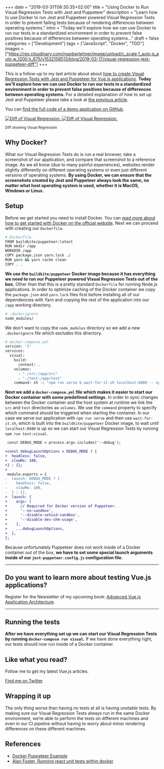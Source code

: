 +++
date = "2019-03-31T06:35:35+02:00"
title = "Using Docker to Run Visual Regression Tests with Jest and Puppeteer"
description = "Learn how to use Docker to run Jest and Puppeteer powered Visual Regression Tests in order to prevent failing tests because of rendering differences between operating systems."
intro = "Today we'll explore how we can use Docker to run our tests in a standardized environment in order to prevent false positives because of differences between operating systems..."
draft = false
categories = ["Development"]
tags = ["JavaScript", "Docker", "TDD"]
images = ["https://res.cloudinary.com/maoberlehner/image/upload/c_scale,f_auto,q_auto,w_1200,h_675/v1532158513/blog/2019-03-17/visual-regression-jest-puppeteer-diff"]
+++

This is a follow-up to my last article about about [how to create Visual Regression Tests with Jest and Puppeteer for Vue.js applications](/blog/visual-regression-tests-for-vue-applications-with-jest-and-puppeteer/). **Today we'll explore how we can use Docker to run our tests in a standardized environment in order to prevent false positives because of differences between operating systems.** For a detailed explanation of how to set up Jest and Puppeteer please take a look at [the previous article](/blog/visual-regression-tests-for-vue-applications-with-jest-and-puppeteer/).

You can [find the full code of a demo application on GitHub](https://github.com/maoberlehner/visual-regression-tests-for-vue-applications-with-jest-and-puppeteer/tree/docker).

<div class="c-content__figure">
  <div class="c-content__broad">
    <a href="https://res.cloudinary.com/maoberlehner/image/upload/c_scale,f_auto,q_auto/v1532158513/blog/2019-03-17/visual-regression-jest-puppeteer-diff">
      <img
        data-src="https://res.cloudinary.com/maoberlehner/image/upload/c_scale,f_auto,q_auto,w_740/v1532158513/blog/2019-03-17/visual-regression-jest-puppeteer-diff"
        data-srcset="https://res.cloudinary.com/maoberlehner/image/upload/c_scale,f_auto,q_auto,w_1480/v1532158513/blog/2019-03-17/visual-regression-jest-puppeteer-diff 2x"
        alt="Diff of Visual Regression."
      >
      <noscript>
        <img
          src="https://res.cloudinary.com/maoberlehner/image/upload/c_scale,f_auto,q_auto,w_740/v1532158513/blog/2019-03-17/visual-regression-jest-puppeteer-diff"
          alt="Diff of Visual Regression."
        >
      </noscript>
    </a>
  </div>
  <p class="c-content__caption">
    <small>Diff showing Visual Regression</small>
  </p>
</div>

## Why Docker?

What our Visual Regression Tests do is run a real browser, take a screenshot of our application, and compare that screenshot to a reference image. As we all know (due to many painful experiences), websites render slightly differently on different operating systems or even just different versions of operating systems. **By using Docker, we can ensure that the screenshots created by Jest and Puppeteer always look the same, no matter what host operating system is used, whether it is MacOS, Windows or Linux.**

## Setup

Before we get started you need to install Docker. You can [read more about how to get started with Docker on the official website](https://www.docker.com/get-started). Next we can proceed with creating our `Dockerfile`.

```bash
# Dockerfile
FROM buildkite/puppeteer:latest
RUN mkdir /app
WORKDIR /app
COPY package.json yarn.lock ./
RUN yarn && yarn cache clean
COPY . .
```

**We use the `buildkite/puppeteer` Docker image because it has everything we need to run our Puppeteer powered Visual Regression Tests out of the box.** Other than that this is a pretty standard `Dockerfile` for running Node.js applications. In order to optimize caching of the Docker container we copy the `package.json` and `yarn.lock` files first before installing all of our dependencies with Yarn and copying the rest of the application into our `/app` working directory.

```bash
# .dockerignore
node_modules/
```

We don't want to copy the `node_modules` directory so we add a new `.dockerignore` file which excludes this directory.

```bash
# docker-compose.yml
version: '3'
services:
  visual:
    build:
      context: .
    volumes:
      - "./src:/app/src"
      - "./test:/app/test"
    command: sh -c "npm run serve & wait-for-it.sh localhost:8080 -- npm run test:visual"
```

**Next we add a `docker-compose.yml` file which makes it easier to start our Docker container with some predefined settings.** In order to sync changes between the Docker container and the host system at runtime we link the `src` and `test` directories as `volumes`. We use the `command` property to specify which command should be triggered when starting the container. In our case we serve our application with `npm run serve` and then use `wait-for-it.sh`, which is built into the `buildkite/puppeteer` Docker image, to wait until `localhost:8080` is up so we can start our Visual Regression Tests by running `npm run test:visual`.

```diff
 const DEBUG_MODE = process.argv.includes('--debug');

+const debugLaunchOptions = DEBUG_MODE ? {
+  headless: false,
+  slowMo: 100,
+} : {};
+
 module.exports = {
-  launch: DEBUG_MODE ? {
-    headless: false,
-    slowMo: 100,
-  } : {},
+  launch: {
+    args: [
+      // Required for Docker version of Puppeteer.
+      '--no-sandbox',
+      '--disable-setuid-sandbox',
+      '--disable-dev-shm-usage',
+    ],
+    ...debugLaunchOptions,
+  },
};
```

Because unfortunately Puppeteer does not work inside of a Docker container out of the box, **we have to set some special launch arguments inside of our `jest-puppeteer.config.js` configuration file.**

<div>
  <hr class="c-hr">
  <div class="c-service-info">
    <h2>Do you want to learn more about testing Vue.js applications?</h2>
    <p class="c-service-info__body">
      Register for the Newsletter of my upcoming book: <a class="c-anchor" href="https://oberlehner.us20.list-manage.com/subscribe?u=8476a98c5640f6c7b5530ea57&id=8b26bf120b" data-event-category="link" data-event-action="click: newsletter" data-event-label="Newsletter (article content)">Advanced Vue.js Application Architecture</a>.
    </p>
  </div>
  <hr class="c-hr">
</div>

## Running the tests

**After we have everything set up we can start our Visual Regression Tests by running `docker-compose run visual`.** If we have done everything right, our tests should now run inside of a Docker container.

<div class="c-content__broad">
  <div class="c-twitter-teaser">
    <div class="c-twitter-teaser__content">
      <h2 class="c-twitter-teaser__headline">Like what you read?</h2>
      <p class="c-twitter-teaser__body">
        Follow me to get my latest Vue.js articles.
      </p>
      <a class="c-button c-button--outline c-twitter-teaser__button" rel="nofollow" href="https://twitter.com/maoberlehner" data-event-category="link" data-event-action="click: contact" data-event-label="Twitter (article content)">
        Find me on Twitter
      </a>
    </div>
  </div>
</div>

## Wrapping it up

The only thing worse than having no tests at all is having unstable tests. By making sure our Visual Regression Tests always run in the same Docker environment, we’re able to perform the tests on different machines and even in our CI pipeline without having to worry about minor rendering differences on these different machines.

## References

- [Docker Puppeteer Example](https://github.com/buildkite/docker-puppeteer/tree/master/example)
- [Alan Foster, Running react unit tests within docker](https://www.alanfoster.me/posts/running-react-unit-tests-within-docker/)
